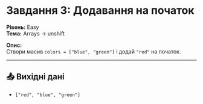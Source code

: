 # Завдання 3: Додавання на початок

**Рівень:** Easy  
**Тема:** Arrays → unshift  

**Опис:**  
Створи масив `colors = ["blue", "green"]` і додай `"red"` на початок.

---

## 📤 Вихідні дані
- `["red", "blue", "green"]`